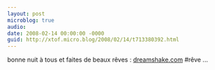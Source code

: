 ```yaml
---
layout: post
microblog: true
audio: 
date: 2008-02-14 00:00:00 -0000
guid: http://xtof.micro.blog/2008/02/14/t713380392.html
---
```

bonne nuit à tous et faites de beaux rêves : [dreamshake.com](http://dreamshake.com/) #rêve ...
